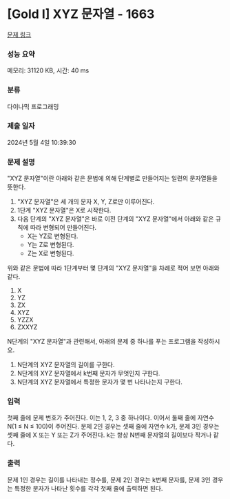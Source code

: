 # [Gold I] XYZ 문자열 - 1663 

[문제 링크](https://www.acmicpc.net/problem/1663) 

### 성능 요약

메모리: 31120 KB, 시간: 40 ms

### 분류

다이나믹 프로그래밍

### 제출 일자

2024년 5월 4일 10:39:30

### 문제 설명

<p>"XYZ 문자열"이란 아래와 같은 문법에 의해 단계별로 만들어지는 일련의 문자열들을 뜻한다.</p>

<ol>
	<li>"XYZ 문자열"은 세 개의 문자 X, Y, Z로만 이루어진다.</li>
	<li>1단계 "XYZ 문자열"은 X로 시작한다.</li>
	<li>다음 단계의 "XYZ 문자열"은 바로 이전 단계의 "XYZ 문자열"에서 아래와 같은 규칙에 따라 변형되어 만들어진다.
	<ul>
		<li>X는 YZ로 변형된다.</li>
		<li>Y는 Z로 변형된다.</li>
		<li>Z는 X로 변형된다.</li>
	</ul>
	</li>
</ol>

<p>위와 같은 문법에 따라 1단계부터 몇 단계의 "XYZ 문자열"을 차례로 적어 보면 아래와 같다.</p>

<ol>
	<li>X</li>
	<li>YZ</li>
	<li>ZX</li>
	<li>XYZ</li>
	<li>YZZX</li>
	<li>ZXXYZ</li>
</ol>

<p>N단계의 "XYZ 문자열"과 관련해서, 아래의 문제 중 하나를 푸는 프로그램을 작성하시오.</p>

<ol>
	<li>N단계의 XYZ 문자열의 길이를 구한다.</li>
	<li>N단계의 XYZ 문자열에서 k번째 문자가 무엇인지 구한다.</li>
	<li>N단계의 XYZ 문자열에서 특정한 문자가 몇 번 나타나는지 구한다.</li>
</ol>

### 입력 

 <p>첫째 줄에 문제 번호가 주어진다. 이는 1, 2, 3 중 하나이다. 이어서 둘째 줄에 자연수 N(1 ≤ N ≤ 100)이 주어진다. 문제 2인 경우는 셋째 줄에 자연수 k가, 문제 3인 경우는 셋째 줄에 X 또는 Y 또는 Z가 주어진다. k는 항상 N번째 문자열의 길이보다 작거나 같다.</p>

### 출력 

 <p>문제 1인 경우는 길이를 나타내는 정수를, 문제 2인 경우는 k번째 문자를, 문제 3인 경우는 특정한 문자가 나타난 횟수를 각각 첫째 줄에 출력하면 된다.</p>

